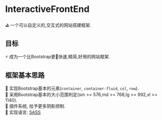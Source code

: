 # InteractiveFrontEnd
&#x26F3; 一个可以自定义的,交互式的网站搭建框架.

## 目标
&#x26A1; 成为一个比Bootstrap更&#x1F680;快速,精简,好用的网站框架.

## 框架基本思路
&#x1F685; 实现Bootstrap基本的元素(`container`, `container-fluid`, `col`, `row`).  
&#x1F68C; 采用Bootstrap基本的大小范围判定(sm >= 576,md >= 768,lg >= 992,xl >= 1140).  
&#x1F366; 插件系统, 给予更多阴影控制.  
&#x1F412; 实现语言: [SASS](https://sass-lang.com/)  